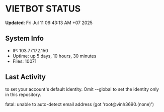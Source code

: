 # VIETBOT STATUS
**Updated**: Fri Jul 11 06:43:13 AM +07 2025

## System Info
- IP: 103.77.172.150
- Uptime: up 5 days, 10 hours, 30 minutes
- Files: 10071

## Last Activity

to set your account's default identity.
Omit --global to set the identity only in this repository.

fatal: unable to auto-detect email address (got 'root@vinh3690.(none)')
